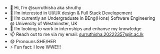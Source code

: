 - 👋 Hi, I’m @surruthisha aka shruthy
- 👀 I’m interested in UI/UX design & Full Stack Developement 
- 🌱 I’m currently an Undergraduate in BEng(Hons) Software Engineering @ University of Westminster, UK
- 💞️ I’m looking to work in internships and enhanse my knowledge 
- 📫 Reach out to me via my email: surruthisha.20222357@iit.ac.lk
- 😄 Pronouns:SHE/HER
- ⚡ Fun fact: I love WWE!!!

<!---
surruthisha/surruthisha is a ✨ special ✨ repository because its `README.md` (this file) appears on your GitHub profile.
You can click the Preview link to take a look at your changes.
--->
